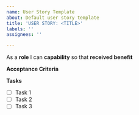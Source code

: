 ```yaml
---
name: User Story Template
about: Default user story template
title: 'USER STORY: <TITLE>'
labels: ''
assignees: ''

---
```


As a **role** I can **capability** so that **received benefit**

**Acceptance Criteria**

**Tasks**
- [ ] Task 1
- [ ] Task 2
- [ ] Task 3
